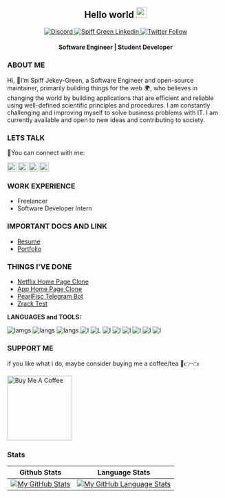 <!-- ![about](./gitprofile.png) -->
<!-- ----------------------- -->
<div align="center">
  
  ## Hello world <img src="https://media.giphy.com/media/hvRJCLFzcasrR4ia7z/giphy.gif" width="25px">

<!--   ![](https://visitor-badge.glitch.me/badge?page_id=spiffgreen.spiffgreen) -->
  <a href="https://discord.gg/hKQc8SX9zP" target="_blank">
    <img alt="Discord" src="https://img.shields.io/discord/826069747179061260?logo=discord&logoColor=white&style=for-the-badge">
   <a/>
  <a href="https://linkedin.com/in/spiff-jekey-green" target="_blank">
    <img alt="Spiff Green Linkedin" src="https://img.shields.io/badge/LinkedIn-0077B5?style=for-the-badge&logo=linkedin&logoColor=white">
  <a/>
  <a href="https://twitter.com/spiffGreen" target="_blank">
    <img alt="Twitter Follow" src="https://img.shields.io/twitter/follow/spiffGreen?color=blue&label=FOLLOW%20ME&logo=twitter&style=for-the-badge">
  <a/>
  
  <h4>Software Engineer | Student Developer</h4>
 </div>

### ABOUT ME
Hi, 👋I’m Spiff Jekey-Green, a Software Engineer and open-source maintainer, primarily building things for the web 🌍, who believes in changing the world by building applications that are efficient and reliable using well-defined scientific principles and procedures. I am constantly challenging and improving myself to solve business problems with IT. I am currently available and open to new ideas and contributing to society. 

### LETS TALK
🚀You can connect with me:

<a href="https://discord.gg/XTW52Kt">
  <img align="left" alt="Spiff's Discord" width="22px" src="https://raw.githubusercontent.com/peterthehan/peterthehan/master/assets/discord.svg" />
</a>
<a href="https://twitter.com/spiffGreen">
  <img align="left" alt="SpiffGreen | Twitter" width="22px" src="https://raw.githubusercontent.com/peterthehan/peterthehan/master/assets/twitter.svg" />
</a>
<a href="https://www.linkedin.com/in/spiff-jekey-green/">
  <img align="left" alt="Spiff's LinkedIN" width="22px" src="https://raw.githubusercontent.com/peterthehan/peterthehan/master/assets/linkedin.svg" />
</a>
<a href="https://facebook.com/spiff.jekeygreen.1/">
  <img alt="Facebook" height="22" width="22" src="https://raw.githubusercontent.com/peterthehan/peterthehan/master/assets/facebook.svg">
</a>

<!-- * [Twitter](https://twitter.com/spiffGreen)
* [LinkedIn](https://ng.linkedin.com/in/spiff-jekey-green-315199212) -->

<br />

<!-- ### SKILLS
  
![lamgs](https://img.shields.io/badge/JavaScript-F7DF1E?style=for-the-badge&logo=javascript&logoColor=black)
![langs](https://img.shields.io/badge/Python-FFD43B?style=for-the-badge&logo=python&logoColor=darkgreen)
![langs](https://img.shields.io/badge/CSS3-1572B6?style=for-the-badge&logo=css3&logoColor=white)
![l](https://img.shields.io/badge/HTML5-E34F26?style=for-the-badge&logo=html5&logoColor=white) 
![L](https://img.shields.io/badge/Node.js-43853D?style=for-the-badge&logo=node-dot-js&logoColor=white)
![l](https://img.shields.io/badge/C%2B%2B-00599C?style=for-the-badge&logo=c%2B%2B&logoColor=white)
![l](https://img.shields.io/badge/Java-ED8B00?style=for-the-badge&logo=java&logoColor=white)
![l](https://img.shields.io/badge/MySQL-00000F?style=for-the-badge&logo=mysql&logoColor=white)
![l](https://img.shields.io/badge/React-20232A?style=for-the-badge&logo=react&logoColor=61DAFB)
![l](https://img.shields.io/badge/Django-092E20?style=for-the-badge&logo=django&logoColor=green)
![l](https://img.shields.io/badge/firebase-ffca28?style=for-the-badge&logo=firebase&logoColor=black) -->
  
### WORK EXPERIENCE
* Freelancer
* Software Developer Intern

### IMPORTANT DOCS AND LINK
* [Resume](./SpiffJG_Resume.pdf)
* [Portfolio](https://spiffgreen.pages.dev)
    
### THINGS I'VE DONE
* [Netflix Home Page Clone](https://spiff-netflix-clone.vercel.app/)
* [App Home Page Clone](https://spiff-apple-clone.netlify.app/)
* [PearlFisc Telegram Bot](https://t.me/PearlFiscBot)
* [Zrack Test](https://zrack.herokuapp.com/)

**LANGUAGES and TOOLS:**  

![lamgs](https://img.shields.io/badge/JavaScript-F7DF1E?style=for-the-badge&logo=javascript&logoColor=black)
![langs](https://img.shields.io/badge/Python-FFD43B?style=for-the-badge&logo=python&logoColor=darkgreen)
![langs](https://img.shields.io/badge/CSS3-1572B6?style=for-the-badge&logo=css3&logoColor=white)
![l](https://img.shields.io/badge/HTML5-E34F26?style=for-the-badge&logo=html5&logoColor=white) 
![L](https://img.shields.io/badge/Node.js-43853D?style=for-the-badge&logo=node-dot-js&logoColor=white)
![l](https://img.shields.io/badge/C%2B%2B-00599C?style=for-the-badge&logo=c%2B%2B&logoColor=white)
![l](https://img.shields.io/badge/Java-ED8B00?style=for-the-badge&logo=java&logoColor=white)
![l](https://img.shields.io/badge/MySQL-00000F?style=for-the-badge&logo=mysql&logoColor=white)
![l](https://img.shields.io/badge/React-20232A?style=for-the-badge&logo=react&logoColor=61DAFB)
![l](https://img.shields.io/badge/Django-092E20?style=for-the-badge&logo=django&logoColor=green)
![l](https://img.shields.io/badge/firebase-ffca28?style=for-the-badge&logo=firebase&logoColor=black)
<!-- 
<code><img height="20" src="https://raw.githubusercontent.com/github/explore/80688e429a7d4ef2fca1e82350fe8e3517d3494d/topics/javascript/javascript.png"></code>
<code><img height="20" src="https://raw.githubusercontent.com/github/explore/80688e429a7d4ef2fca1e82350fe8e3517d3494d/topics/vue/vue.png"></code>
<code><img height="20" src="https://raw.githubusercontent.com/github/explore/80688e429a7d4ef2fca1e82350fe8e3517d3494d/topics/react/react.png"></code>
<code><img height="20" src="https://raw.githubusercontent.com/github/explore/5c058a388828bb5fde0bcafd4bc867b5bb3f26f3/topics/graphql/graphql.png"></code>
<code><img height="20" src="https://raw.githubusercontent.com/github/explore/80688e429a7d4ef2fca1e82350fe8e3517d3494d/topics/nodejs/nodejs.png"></code>
<code><img height="20" src="https://raw.githubusercontent.com/github/explore/80688e429a7d4ef2fca1e82350fe8e3517d3494d/topics/cpp/cpp.png"></code>
<code><img height="20" src="https://raw.githubusercontent.com/github/explore/80688e429a7d4ef2fca1e82350fe8e3517d3494d/topics/python/python.png"></code>
<code><img height="20" src="https://raw.githubusercontent.com/github/explore/80688e429a7d4ef2fca1e82350fe8e3517d3494d/topics/mysql/mysql.png"></code>
<code><img height="20" src="https://raw.githubusercontent.com/github/explore/80688e429a7d4ef2fca1e82350fe8e3517d3494d/topics/firebase/firebase.png"></code>
<code><img height="20" src="https://raw.githubusercontent.com/github/explore/80688e429a7d4ef2fca1e82350fe8e3517d3494d/topics/git/git.png"></code> -->

### SUPPORT ME
if you like what i do, maybe consider buying me a coffee/tea 🥺👉👈

<a href="https://www.buymeacoffee.com/spiffgreen" target="_blank"><img src="https://cdn.buymeacoffee.com/buttons/v2/default-red.png" alt="Buy Me A Coffee" width="150" ></a>

### Stats
|Github Stats|Language Stats|
|:---:|:---:|
[![My GitHub Stats](https://github-readme-stats.vercel.app/api/?username=spiffgreen&count_private=true&theme=github_dark&hide_border=true&showicons=true)]()|[![My GitHub Language Stats](https://github-readme-stats.vercel.app/api/top-langs/?username=spiffgreen&langs_count=3&theme=github_dark&hide_border=true)]()
